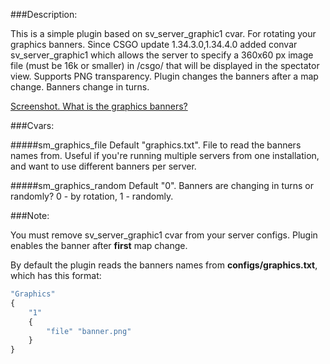 ###Description:

This is a simple plugin based on sv_server_graphic1 cvar. For rotating your graphics banners.
Since CSGO update 1.34.3.0,1.34.4.0 added convar sv_server_graphic1 which allows the server to specify a 360x60 px image file (must be 16k or smaller) in /csgo/ that will be displayed in the spectator view. Supports PNG transparency. 
Plugin changes the banners after a map change. Banners change in turns.

[Screenshot. What is the graphics banners?](http://steamcommunity.com/id/hitmany/screenshot/38603820179363848)

###Cvars:

#####sm_graphics_file 
Default "graphics.txt".
File to read the banners names from. Useful if you're running multiple servers from one installation, and want to use different banners per server.

#####sm_graphics_random
Default "0".
Banners are changing in turns or randomly? 0 - by rotation, 1 - randomly.

###Note:

You must remove sv_server_graphic1 cvar from your server configs.
Plugin enables the banner after **first** map change.

By default the plugin reads the banners names from **configs/graphics.txt**, which has this format:
```javascript
"Graphics"
{
	"1"
	{
    	"file" "banner.png"
    }
}
```
